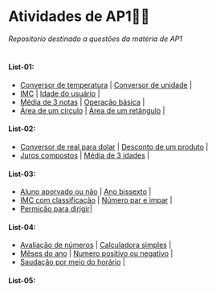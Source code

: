
# Atividades de AP1👨‍💻
*Repositorio destinado a questões da matéria de AP1*
#
#### List-01:
  - [Conversor de temperatura](https://github.com/Paulo-if/AP1/blob/main/List-01/Conversor%20de%20temperatura.c) | [Conversor de unidade](https://github.com/Paulo-if/AP1/blob/main/List-01/Conversor%20de%20unidades.c) |
  - [IMC](https://github.com/Paulo-if/AP1/blob/main/List-01/IMC.c) | [Idade do usuário](https://github.com/Paulo-if/AP1/blob/main/List-01/Idade%20do%20usu%C3%A1rio.c) |
  - [Média de 3 notas](https://github.com/Paulo-if/AP1/blob/main/List-01/M%C3%A9dia%20de%203%20notas.c) | [Operação básica](https://github.com/Paulo-if/AP1/blob/main/List-01/Opera%C3%A7%C3%A3o%20b%C3%A1sica.c) |
  - [Área de um círculo](https://github.com/Paulo-if/AP1/blob/main/List-01/%C3%81rea%20de%20um%20c%C3%ADrculo%20.c) | [Área de um retângulo](https://github.com/Paulo-if/AP1/blob/main/List-01/%C3%81rea%20de%20um%20ret%C3%A2ngulo.c) |

#### List-02:
- [Conversor de real para dolar](https://github.com/Paulo-if/AP1/blob/main/List-02/Conversor%20de%20real%20para%20dolar.c) | [Desconto de um produto](https://github.com/Paulo-if/AP1/blob/main/List-02/Desconto%20de%20um%20produto.c) |
- [Juros compostos](https://github.com/Paulo-if/AP1/blob/main/List-02/Juros%20compostos%20.c) | [Média de 3 idades](https://github.com/Paulo-if/AP1/blob/main/List-02/M%C3%A9dia%20de%203%20idades.C) |

#### List-03:
- [Aluno aporvado ou não](https://github.com/Paulo-if/AP1/blob/main/List-03/Aluno%20aprovado%20ou%20n%C3%A3o.c) | [Ano bissexto](https://github.com/Paulo-if/AP1/blob/main/List-03/Ano%20bissexto.c) |
- [IMC com classificação](https://github.com/Paulo-if/AP1/blob/main/List-03/IMC%20com%20classifica%C3%A7%C3%A3o.c) | [Número par e impar](https://github.com/Paulo-if/AP1/blob/main/List-03/N%C3%BAmero%20par%20e%20impar.c) |
- [Permição para dirigir](https://github.com/Paulo-if/AP1/blob/main/List-03/Permi%C3%A7%C3%A3o%20para%20dirigir.c)|

#### List-04:
- [Avaliação de números](https://github.com/Paulo-if/AP1/blob/main/List-04/Avalia%C3%A7%C3%A3o%20de%20n%C3%BAmeros.c) | [Calculadora simples](https://github.com/Paulo-if/AP1/blob/main/List-04/Calculadora%20simples.c) |
- [Mêses do ano](https://github.com/Paulo-if/AP1/blob/main/List-04/M%C3%AAses%20do%20ano.c) | [Numero positivo ou negativo](https://github.com/Paulo-if/AP1/blob/main/List-04/Numero%20positivo%20ou%20negativo.c) |
- [Saudação por meio do horário](https://github.com/Paulo-if/AP1/blob/main/List-04/Sauda%C3%A7%C3%A3o%20por%20meio%20do%20hor%C3%A1rio.c) |

#### List-05:
